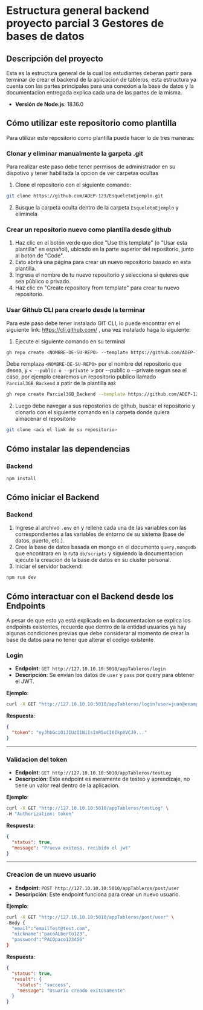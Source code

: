 # Estructura general backend proyecto parcial 3 Gestores de bases de datos

## Descripción del proyecto

Esta es la estructura general de la cual los estudiantes deberan partir para terminar de crear el backend de la aplicacion de tableros, esta estructura ya cuenta con las partes principales para una conexion a la base de datos y la documentacion entregada explica cada una de las partes de la misma.

- **Versión de Node.js**: 18.16.0

## Cómo utilizar este repositorio como plantilla

Para utilizar este repositorio como plantilla puede hacer lo de tres maneras:

### Clonar y eliminar manualmente la garpeta .git
Para realizar este paso debe tener permisos de administrador en su dispotivo y tener habilitada la opcion de ver carpetas ocultas

1. Clone el repositorio con el siguiente comando:
```bash
git clone https://github.com/ADEP-123/EsqueletoEjemplo.git
```
2. Busque la carpeta oculta dentro de la carpeta `EsqueletoEjemplo` y eliminela

### Crear un repositorio nuevo como plantilla desde github
1. Haz clic en el botón verde que dice "Use this template" (o "Usar esta plantilla" en español), ubicado en la parte superior del repositorio, junto al botón de "Code".
2. Esto abrirá una página para crear un nuevo repositorio basado en esta plantilla.
3. Ingresa el nombre de tu nuevo repositorio y selecciona si quieres que sea público o privado.
4. Haz clic en "Create repository from template" para crear tu nuevo repositorio.

### Usar Github CLI para crearlo desde la terminar
Para este paso debe tener instalado GIT CLI, lo puede encontrar en el siguiente link: https://cli.github.com/ , una vez instalado haga lo siguiente:
1. Ejecute el siguiente comando en su terminal
```bash
gh repo create <NOMBRE-DE-SU-REPO> --template https://github.com/ADEP-123/EsqueletoEjemplo.git < --public o --private >
```
Debe remplaza `<NOMBRE-DE-SU-REPO>` por el nombre del repositorio que desea, y `< --public o --private >` por --public o --private segun sea el caso, por ejemplo crearemos un repositorio publico llamado `Parcial3GB_Backend` a patir de la plantilla así:
```bash
gh repo create Parcial3GB_Backend --template https://github.com/ADEP-123/EsqueletoEjemplo.git --public
```
2. Luego debe navegar a sus repostorios de github, buscar el repositorio y clonarlo con el siguiente comando en la carpeta donde quiera almacenar el repositorio
```bash
git clone <aca el link de su repositorio>
```

## Cómo instalar las dependencias

### Backend

```bash
npm install
```

## Cómo iniciar el Backend

### Backend

1. Ingrese al archivo `.env` en y rellene cada una de las variables con las correspondientes a las variables de entorno de su sistema (base de datos, puerto, etc.).
2. Cree la base de datos basada en mongo en el documento `query.mongodb` que encontrara en la ruta `db/scripts` y siguiendo la documentacion ejecute la creacion de la base de datos en su cluster personal.
3. Iniciar el servidor backend:

```bash
npm run dev
```

## Cómo interactuar con el Backend desde los Endpoints

A pesar de que esto ya está explicado en la documentacion se explica los endpoints existentes, recuerde que dentro de la entidad usuarios ya hay algunas condiciones previas que debe considerar al momento de crear la base de datos para no tener que alterar el codigo existente

### **Login**

- **Endpoint**: `GET http://127.10.10.10:5010/appTableros/login`
- **Descripción**: Se envían los datos de `user` y `pass` por query para obtener el JWT.

**Ejemplo**:

```bash
curl -X GET "http://127.10.10.10:5010/appTableros/login?user=juan@example.com&pass=password123"
```

**Respuesta**:

```json
{
  "token": "eyJhbGciOiJIUzI1NiIsInR5cCI6IkpXVCJ9..."
}
```

---

### **Validacion del token**

- **Endpoint**: `GET http://127.10.10.10:5010/appTableros/testLog`
- **Descripción**: Este endpoint es meramente de testeo y aprendizaje, no tiene un valor real dentro de la aplicacion.

**Ejemplo**:

```bash
curl -X GET "http://127.10.10.10:5010/appTableros/testLog" \
-H "Authorization: token"
```

**Respuesta**:

```json
{
  "status": true,
  "message": "Prueva exitosa, recibido el jwt"
}
```

---

### **Creacion de un nuevo usuario**

- **Endpoint**: `POST http://127.10.10.10:5010/appTableros/post/user`
- **Descripción**: Este endpoint funciona para crear un nuevo usuario.

**Ejemplo**:

```bash
curl -X GET "http://127.10.10.10:5010/appTableros/post/user" \
-Body {
  "email":"emailTest@test.com",
  "nickname":"pacoALberto123",
  "password":"PACOpaco123456"
}
```

**Respuesta**:

```json
{
  "status": true,
  "result": {
    "status": "success",
    "message": "Usuario creado exitosamente"
  }
}
```
